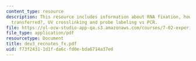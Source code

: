 ```yaml
---
content_type: resource
description: This resource includes information about RNA fixation, how is RNA/DNA
  transferred?, UV crosslinking and probe labeling vs PCR.
file: https://ol-ocw-studio-app-qa.s3.amazonaws.com/courses/7-02-experimental-biology-communication-spring-2005/f73f24311d1fda6cfd0ebda6714a37ed_dev3_recnotes_fx.pdf
file_type: application/pdf
resourcetype: Document
title: dev3_recnotes_fx.pdf
uid: f73f2431-1d1f-da6c-fd0e-bda6714a37ed
---
```

